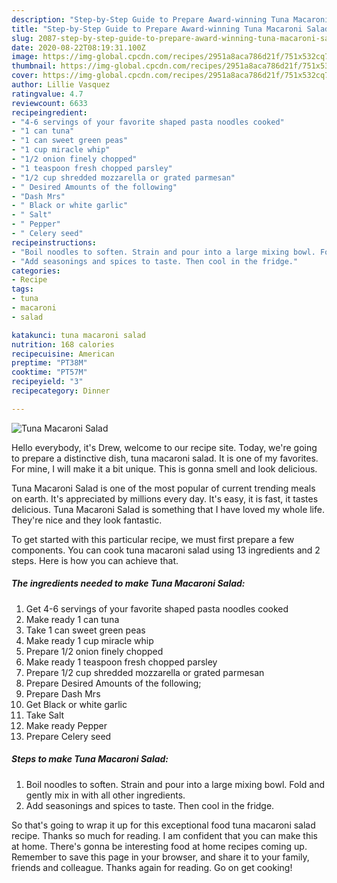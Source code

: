 ```yaml
---
description: "Step-by-Step Guide to Prepare Award-winning Tuna Macaroni Salad"
title: "Step-by-Step Guide to Prepare Award-winning Tuna Macaroni Salad"
slug: 2087-step-by-step-guide-to-prepare-award-winning-tuna-macaroni-salad
date: 2020-08-22T08:19:31.100Z
image: https://img-global.cpcdn.com/recipes/2951a8aca786d21f/751x532cq70/tuna-macaroni-salad-recipe-main-photo.jpg
thumbnail: https://img-global.cpcdn.com/recipes/2951a8aca786d21f/751x532cq70/tuna-macaroni-salad-recipe-main-photo.jpg
cover: https://img-global.cpcdn.com/recipes/2951a8aca786d21f/751x532cq70/tuna-macaroni-salad-recipe-main-photo.jpg
author: Lillie Vasquez
ratingvalue: 4.7
reviewcount: 6633
recipeingredient:
- "4-6 servings of your favorite shaped pasta noodles cooked"
- "1 can tuna"
- "1 can sweet green peas"
- "1 cup miracle whip"
- "1/2 onion finely chopped"
- "1 teaspoon fresh chopped parsley"
- "1/2 cup shredded mozzarella or grated parmesan"
- " Desired Amounts of the following"
- "Dash Mrs"
- " Black or white garlic"
- " Salt"
- " Pepper"
- " Celery seed"
recipeinstructions:
- "Boil noodles to soften. Strain and pour into a large mixing bowl. Fold and gently mix in with all other ingredients."
- "Add seasonings and spices to taste. Then cool in the fridge."
categories:
- Recipe
tags:
- tuna
- macaroni
- salad

katakunci: tuna macaroni salad 
nutrition: 168 calories
recipecuisine: American
preptime: "PT38M"
cooktime: "PT57M"
recipeyield: "3"
recipecategory: Dinner

---
```



![Tuna Macaroni Salad](https://img-global.cpcdn.com/recipes/2951a8aca786d21f/751x532cq70/tuna-macaroni-salad-recipe-main-photo.jpg)

Hello everybody, it's Drew, welcome to our recipe site. Today, we're going to prepare a distinctive dish, tuna macaroni salad. It is one of my favorites. For mine, I will make it a bit unique. This is gonna smell and look delicious.



Tuna Macaroni Salad is one of the most popular of current trending meals on earth. It's appreciated by millions every day. It's easy, it is fast, it tastes delicious. Tuna Macaroni Salad is something that I have loved my whole life. They're nice and they look fantastic.


To get started with this particular recipe, we must first prepare a few components. You can cook tuna macaroni salad using 13 ingredients and 2 steps. Here is how you can achieve that.

<!--inarticleads1-->

##### The ingredients needed to make Tuna Macaroni Salad:

1. Get 4-6 servings of your favorite shaped pasta noodles cooked
1. Make ready 1 can tuna
1. Take 1 can sweet green peas
1. Make ready 1 cup miracle whip
1. Prepare 1/2 onion finely chopped
1. Make ready 1 teaspoon fresh chopped parsley
1. Prepare 1/2 cup shredded mozzarella or grated parmesan
1. Prepare  Desired Amounts of the following;
1. Prepare Dash Mrs
1. Get  Black or white garlic
1. Take  Salt
1. Make ready  Pepper
1. Prepare  Celery seed




<!--inarticleads2-->

##### Steps to make Tuna Macaroni Salad:

1. Boil noodles to soften. Strain and pour into a large mixing bowl. Fold and gently mix in with all other ingredients.
1. Add seasonings and spices to taste. Then cool in the fridge.




So that's going to wrap it up for this exceptional food tuna macaroni salad recipe. Thanks so much for reading. I am confident that you can make this at home. There's gonna be interesting food at home recipes coming up. Remember to save this page in your browser, and share it to your family, friends and colleague. Thanks again for reading. Go on get cooking!
